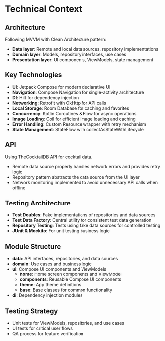 # Technical Context

## Architecture
Following MVVM with Clean Architecture pattern:
- **Data layer**: Remote and local data sources, repository implementations
- **Domain layer**: Models, repository interfaces, use cases
- **Presentation layer**: UI components, ViewModels, state management

## Key Technologies
- **UI**: Jetpack Compose for modern declarative UI
- **Navigation**: Compose Navigation for single-activity architecture
- **DI**: Hilt for dependency injection
- **Networking**: Retrofit with OkHttp for API calls
- **Local Storage**: Room Database for caching and favorites
- **Concurrency**: Kotlin Coroutines & Flow for async operations
- **Image Loading**: Coil for efficient image loading and caching
- **Error Handling**: Custom Resource wrapper with retry mechanism
- **State Management**: StateFlow with collectAsStateWithLifecycle

## API
Using TheCocktailDB API for cocktail data.
- Remote data source properly handles network errors and provides retry logic
- Repository pattern abstracts the data source from the UI layer
- Network monitoring implemented to avoid unnecessary API calls when offline

## Testing Architecture
- **Test Doubles**: Fake implementations of repositories and data sources
- **Test Data Factory**: Central utility for consistent test data generation
- **Repository Testing**: Tests using fake data sources for controlled testing
- **JUnit & Mockito**: For unit testing business logic

## Module Structure
- **data**: API interfaces, repositories, and data sources
- **domain**: Use cases and business logic
- **ui**: Compose UI components and ViewModels
  - **home**: Home screen components and ViewModel
  - **components**: Reusable Compose UI components
  - **theme**: App theme definitions
  - **base**: Base classes for common functionality
- **di**: Dependency injection modules

## Testing Strategy
- Unit tests for ViewModels, repositories, and use cases
- UI tests for critical user flows
- QA process for feature verification